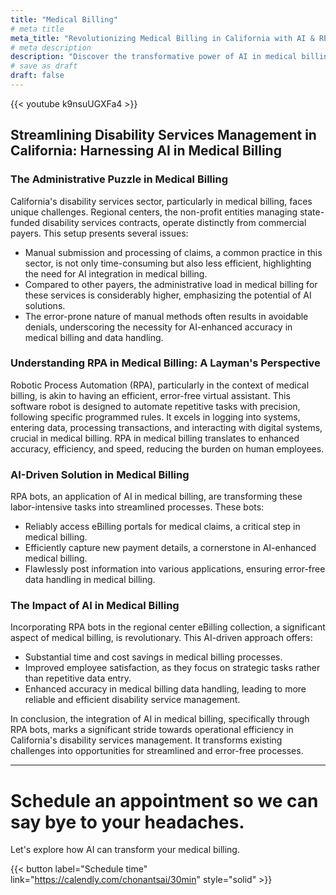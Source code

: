 ```yaml
---
title: "Medical Billing"
# meta title
meta_title: "Revolutionizing Medical Billing in California with AI & RPA Technology"
# meta description
description: "Discover the transformative power of AI in medical billing within California's disability services. Learn how RPA bots streamline administrative tasks, reduce errors, and enhance efficiency in medical billing. A game-changing solution for time and cost savings, improved data accuracy, and employee satisfaction in medical billing."
# save as draft
draft: false
---
```

{{< youtube k9nsuUGXFa4 >}}

## Streamlining Disability Services Management in California: Harnessing AI in Medical Billing

### The Administrative Puzzle in Medical Billing

California's disability services sector, particularly in medical billing, faces unique challenges. Regional centers, the non-profit entities managing state-funded disability services contracts, operate distinctly from commercial payers. This setup presents several issues:

- Manual submission and processing of claims, a common practice in this sector, is not only time-consuming but also less efficient, highlighting the need for AI integration in medical billing.
- Compared to other payers, the administrative load in medical billing for these services is considerably higher, emphasizing the potential of AI solutions.
- The error-prone nature of manual methods often results in avoidable denials, underscoring the necessity for AI-enhanced accuracy in medical billing and data handling.

### Understanding RPA in Medical Billing: A Layman's Perspective

Robotic Process Automation (RPA), particularly in the context of medical billing, is akin to having an efficient, error-free virtual assistant. This software robot is designed to automate repetitive tasks with precision, following specific programmed rules. It excels in logging into systems, entering data, processing transactions, and interacting with digital systems, crucial in medical billing. RPA in medical billing translates to enhanced accuracy, efficiency, and speed, reducing the burden on human employees.

### AI-Driven Solution in Medical Billing

RPA bots, an application of AI in medical billing, are transforming these labor-intensive tasks into streamlined processes. These bots:

- Reliably access eBilling portals for medical claims, a critical step in medical billing.
- Efficiently capture new payment details, a cornerstone in AI-enhanced medical billing.
- Flawlessly post information into various applications, ensuring error-free data handling in medical billing.

### The Impact of AI in Medical Billing

Incorporating RPA bots in the regional center eBilling collection, a significant aspect of medical billing, is revolutionary. This AI-driven approach offers:

- Substantial time and cost savings in medical billing processes.
- Improved employee satisfaction, as they focus on strategic tasks rather than repetitive data entry.
- Enhanced accuracy in medical billing data handling, leading to more reliable and efficient disability service management.

In conclusion, the integration of AI in medical billing, specifically through RPA bots, marks a significant stride towards operational efficiency in California's disability services management. It transforms existing challenges into opportunities for streamlined and error-free processes.

---

# Schedule an appointment so we can say bye to your headaches.

Let's explore how AI can transform your medical billing. 

{{< button label="Schedule time" link="https://calendly.com/chonantsai/30min" style="solid" >}}